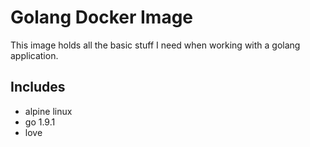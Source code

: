 # Golang Docker Image

This image holds all the basic stuff I need when working with a golang application.


## Includes

  * alpine linux
  * go 1.9.1
  * love
